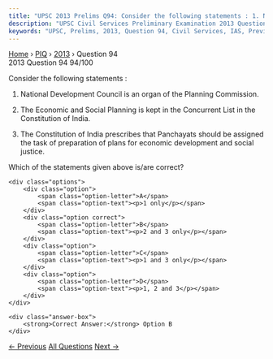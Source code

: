 ```yaml
---
title: "UPSC 2013 Prelims Q94: Consider the following statements : 1. National Development..."
description: "UPSC Civil Services Preliminary Examination 2013 Question 94 with options and answer"
keywords: "UPSC, Prelims, 2013, Question 94, Civil Services, IAS, Previous Year Questions"
---
```


<nav class="breadcrumb">
    <a href="../../">Home</a>
    <span>›</span>
    <a href="../">PIQ</a>
    <span>›</span>
    <a href="./">2013</a>
    <span>›</span>
    <span>Question 94</span>
</nav>

<div class="question-header">
    <div class="question-meta">
        <span class="year-badge">2013</span>
        <span class="question-number">Question 94</span>
        <span class="progress">94/100</span>
    </div>
    <div class="progress-bar">
        <div class="progress-fill" style="width: 94.0%"></div>
    </div>
</div>

<div class="question-content">
    <div class="question-text">
        <p>Consider the following statements :</p>
<ol>
<li>
<p>National Development Council is an organ of the Planning Commission.</p>
</li>
<li>
<p>The Economic and Social Planning is kept in the Concurrent List in the Constitution of India.</p>
</li>
<li>
<p>The Constitution of India prescribes that Panchayats should be assigned the task of preparation of plans for economic development and social justice.</p>
</li>
</ol>
<p>Which of the statements given above is/are correct?</p>
    </div>
    
    <div class="options">
        <div class="option">
            <span class="option-letter">A</span>
            <span class="option-text"><p>1 only</p></span>
        </div>
        <div class="option correct">
            <span class="option-letter">B</span>
            <span class="option-text"><p>2 and 3 only</p></span>
        </div>
        <div class="option">
            <span class="option-letter">C</span>
            <span class="option-text"><p>1 and 3 only</p></span>
        </div>
        <div class="option">
            <span class="option-letter">D</span>
            <span class="option-text"><p>1, 2 and 3</p></span>
        </div>
    </div>

    <div class="answer-box">
        <strong>Correct Answer:</strong> Option B
    </div>
</div>

<div class="question-nav">
    <a href="../q093-consider-the-following-statements-1-the-council-of/" class="nav-btn prev">← Previous</a>
    <a href="../" class="nav-btn center">All Questions</a>
    <a href="../q095-consider-the-following-statements-1-the-chairman-a/" class="nav-btn next">Next →</a>
</div>

